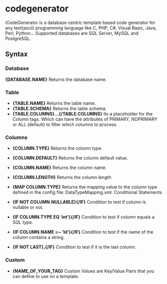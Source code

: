 codegenerator
=============

iCodeGenerator is a database centric template based code generator for any text(ascii) programming language like C, PHP, C#, Visual Basic, Java, Perl, Python... Supported databases are SQL Server, MySQL and PostgreSQL.
## Syntax
### Database

**{DATABASE.NAME}**
Returns the database name.
### Table

- **{TABLE.NAME}**
Returns the table name.
- **{TABLE.SCHEMA}**
Returns the table schema.
- **{TABLE.COLUMNS}...{/TABLE.COLUMNS}**
Its a placeholder for the Column tags. Which can have the attributes of PRIMARY, NOPRIMARY or ALL (default) to filter which columns to process.
### Columns

- **{COLUMN.TYPE}**
Returns the column type.
- **{COLUMN.DEFAULT}**
Returns the column default value.
- **{COLUMN.NAME}**
Returns the column name.
- **{COLUMN.LENGTH}**
Returns the column length
- **{MAP COLUMN.TYPE}**
Returns the mapping value to the column type defined in the config file: DataTypeMapping.xml.
Conditional Statements

- **{IF NOT COLUMN.NULLABLE}{/IF}**
Condition to test if column is nullable or not.
- **{IF COLUMN.TYPE EQ ‘int’}{/IF}**
Condition to test if column equals a SQL type.
- **{IF COLUMN.NAME =~ ‘Id’}{/IF}**
Condition to test if the name of the column contains a string.
- **{IF NOT LAST},{/IF}**
Condition to test if it is the last column.
### Custom

- **{NAME_OF_YOUR_TAG}**
Custom Values are Key/Value Pairs that you can define to use on a template.
